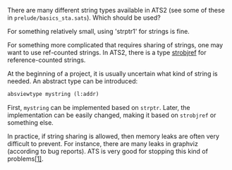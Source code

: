 There are many different string types available in ATS2 (see some of these in `prelude/basics_sta.sats`). Which should be used?

For something relatively small, using 'strptr1' for strings is fine.

For something more complicated that requires sharing of strings, one may want to use
ref-counted strings. In ATS2, there is a type [strobjref](https://github.com/githwxi/ATS-Postiats/blob/master/libats/SATS/strobjref.sats) for reference-counted strings.

At the beginning of a project, it is usually uncertain what kind of string is needed.
An abstract type can be introduced:

```ocaml
absviewtype mystring (l:addr)
```

First, `mystring` can be implemented based on `strptr`. Later, the implementation can be easily changed,
making it based on `strobjref` or something else.

In practice, if string sharing is allowed, then memory leaks are often very difficult to prevent.
For instance, there are many leaks in graphviz (according to bug reports). ATS is very good
for stopping this kind of problems[\[1\]][1].

[1]: https://groups.google.com/d/msg/ats-lang-users/MrWe5tFnR_8/4uTj6ER67OoJ